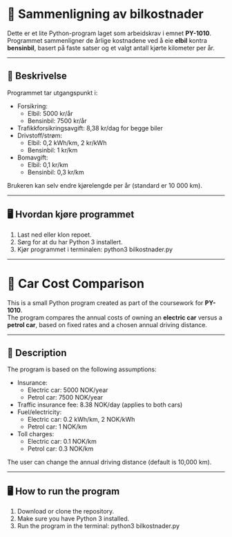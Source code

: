 # 🚗 Sammenligning av bilkostnader

Dette er et lite Python-program laget som arbeidskrav i emnet **PY-1010**.  
Programmet sammenligner de årlige kostnadene ved å eie **elbil** kontra **bensinbil**, basert på faste satser og et valgt antall kjørte kilometer per år.

---

## 📖 Beskrivelse
Programmet tar utgangspunkt i:
- Forsikring:  
  - Elbil: 5000 kr/år  
  - Bensinbil: 7500 kr/år
- Trafikkforsikringsavgift: 8,38 kr/dag for begge biler  
- Drivstoff/strøm:  
  - Elbil: 0,2 kWh/km, 2 kr/kWh  
  - Bensinbil: 1 kr/km
- Bomavgift:  
  - Elbil: 0,1 kr/km  
  - Bensinbil: 0,3 kr/km

Brukeren kan selv endre kjørelengde per år (standard er 10 000 km).

---

## 🖥️ Hvordan kjøre programmet
1. Last ned eller klon repoet.  
2. Sørg for at du har Python 3 installert.  
3. Kjør programmet i terminalen:
   python3 bilkostnader.py

---

# 🚗 Car Cost Comparison

This is a small Python program created as part of the coursework for **PY-1010**.  
The program compares the annual costs of owning an **electric car** versus a **petrol car**, based on fixed rates and a chosen annual driving distance.

---

## 📖 Description
The program is based on the following assumptions:
- Insurance:  
  - Electric car: 5000 NOK/year  
  - Petrol car: 7500 NOK/year
- Traffic insurance fee: 8.38 NOK/day (applies to both cars)  
- Fuel/electricity:  
  - Electric car: 0.2 kWh/km, 2 NOK/kWh  
  - Petrol car: 1 NOK/km
- Toll charges:  
  - Electric car: 0.1 NOK/km  
  - Petrol car: 0.3 NOK/km

The user can change the annual driving distance (default is 10,000 km).

---

## 🖥️ How to run the program
1. Download or clone the repository.  
2. Make sure you have Python 3 installed.  
3. Run the program in the terminal:
   python3 bilkostnader.py
